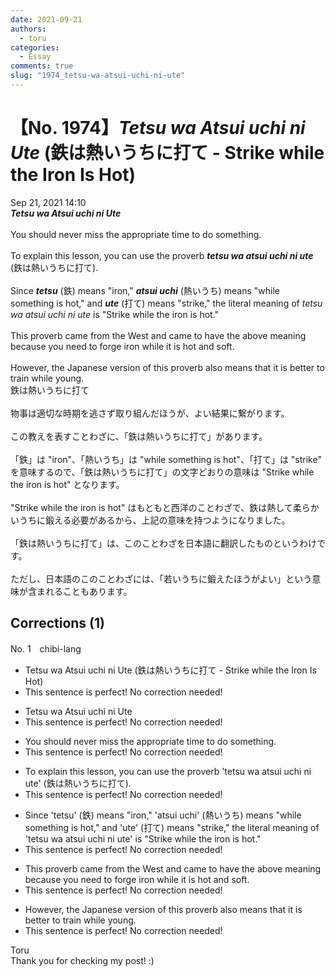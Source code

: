 ```yaml
---
date: 2021-09-21
authors:
  - toru
categories:
  - Essay
comments: true
slug: "1974_tetsu-wa-atsui-uchi-ni-ute"
---
```


# 【No. 1974】<strong><em>Tetsu wa Atsui uchi ni Ute</strong></em> (鉄は熱いうちに打て - Strike while the Iron Is Hot)
<div class="date">Sep 21, 2021 14:10</div>
<div id="post"><div id="body_show_ori">
<strong><em>Tetsu wa Atsui uchi ni Ute</strong></em><br/><br/>You should never miss the appropriate time to do something.<br/><br/>To explain this lesson, you can use the proverb <strong><em>tetsu wa atsui uchi ni ute</em></strong> (鉄は熱いうちに打て).<br/><br/>Since <strong><em>tetsu</em></strong> (鉄) means "iron," <strong><em>atsui uchi</em></strong> (熱いうち) means "while something is hot," and <strong><em>ute</em></strong> (打て) means "strike," the literal meaning of <em>tetsu wa atsui uchi ni ute</em> is "Strike while the iron is hot."<br/><br/>This proverb came from the West and came to have the above meaning because you need to forge iron while it is hot and soft.<br/><br/>However, the Japanese version of this proverb also means that it is better to train while young. 
</div></div>

<!-- more -->

<div id="post_ja"><div id="body_show_mo">
鉄は熱いうちに打て<br/><br/>物事は適切な時期を逃さず取り組んだほうが、よい結果に繋がります。<br/><br/>この教えを表すことわざに、「鉄は熱いうちに打て」があります。<br/><br/>「鉄」は "iron"、「熱いうち」は "while something is hot"、「打て」は "strike" を意味するので、「鉄は熱いうちに打て」の文字どおりの意味は "Strike while the iron is hot" となります。<br/><br/>"Strike while the iron is hot" はもともと西洋のことわざで、鉄は熱して柔らかいうちに鍛える必要があるから、上記の意味を持つようになりました。<br/><br/>「鉄は熱いうちに打て」は、このことわざを日本語に翻訳したものというわけです。<br/><br/>ただし、日本語のこのことわざには、「若いうちに鍛えたほうがよい」という意味が含まれることもあります。
</div></div>

## Corrections (1)
<div id="block"><div class="first_name"> No. 1　<span class="just_name">chibi-lang</span></div><div id="block2">
<ul class="correction_field">
<li class="incorrect">Tetsu wa Atsui uchi ni Ute (鉄は熱いうちに打て - Strike while the Iron Is Hot)</li>
<li class="corrected perfect">This sentence is perfect! No correction needed!</li>
</ul>
<ul class="correction_field">
<li class="incorrect">Tetsu wa Atsui uchi ni Ute</li>
<li class="corrected perfect">This sentence is perfect! No correction needed!</li>
</ul>
<ul class="correction_field">
<li class="incorrect">You should never miss the appropriate time to do something.</li>
<li class="corrected perfect">This sentence is perfect! No correction needed!</li>
</ul>
<ul class="correction_field">
<li class="incorrect">To explain this lesson, you can use the proverb 'tetsu wa atsui uchi ni ute' (鉄は熱いうちに打て).</li>
<li class="corrected perfect">This sentence is perfect! No correction needed!</li>
</ul>
<ul class="correction_field">
<li class="incorrect">Since 'tetsu' (鉄) means "iron," 'atsui uchi' (熱いうち) means "while something is hot," and 'ute' (打て) means "strike," the literal meaning of 'tetsu wa atsui uchi ni ute' is "Strike while the iron is hot."</li>
<li class="corrected perfect">This sentence is perfect! No correction needed!</li>
</ul>
<ul class="correction_field">
<li class="incorrect">This proverb came from the West and came to have the above meaning because you need to forge iron while it is hot and soft.</li>
<li class="corrected perfect">This sentence is perfect! No correction needed!</li>
</ul>
<ul class="correction_field">
<li class="incorrect">However, the Japanese version of this proverb also means that it is better to train while young.</li>
<li class="corrected perfect">This sentence is perfect! No correction needed!</li>
</ul>
</div><div class="name"><span class="just_name">Toru</span><br>
Thank you for checking my post! :)
</div>
</div>
